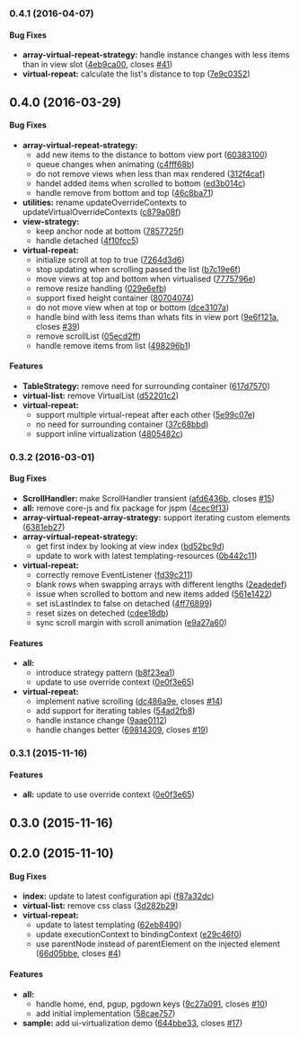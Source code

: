 ### 0.4.1 (2016-04-07)


#### Bug Fixes

* **array-virtual-repeat-strategy:** handle instance changes with less items than in view slot ([4eb9ca00](http://github.com/aurelia/ui-virtualization/commit/4eb9ca00587739ecb9446d82d779913303a146c9), closes [#41](http://github.com/aurelia/ui-virtualization/issues/41))
* **virtual-repeat:** calculate the list's distance to top ([7e9c0352](http://github.com/aurelia/ui-virtualization/commit/7e9c035255abc287a516624f0e4bb5b3901b7f5e))


## 0.4.0 (2016-03-29)


#### Bug Fixes

* **array-virtual-repeat-strategy:**
  * add new items to the distance to bottom view port ([60383100](http://github.com/aurelia/ui-virtualization/commit/603831008f43fb1fb67a538b9191483c3a1259fc))
  * queue changes when animating ([c4fff68b](http://github.com/aurelia/ui-virtualization/commit/c4fff68b6403eca9a3802653f77d250ce749a1ab))
  * do not remove views when less than max rendered ([312f4caf](http://github.com/aurelia/ui-virtualization/commit/312f4caf2dac668225404e8d5dfa7602ffb87762))
  * handel added items when scrolled to bottom ([ed3b014c](http://github.com/aurelia/ui-virtualization/commit/ed3b014c63bcafc4df5f52ea72b4426c5f057260))
  * handle remove from bottom and top ([46c8ba71](http://github.com/aurelia/ui-virtualization/commit/46c8ba711c0455a5ba461fe2134f1f14c7af4c9d))
* **utilities:** rename updateOverrideContexts to updateVirtualOverrideContexts ([c879a08f](http://github.com/aurelia/ui-virtualization/commit/c879a08f6f6b693fe0e4e0ba74302199c64cd6ef))
* **view-strategy:**
  * keep anchor node at bottom ([7857725f](http://github.com/aurelia/ui-virtualization/commit/7857725f9293b05a3a3672d6ca4902a0f050218f))
  * handle detached ([4f10fcc5](http://github.com/aurelia/ui-virtualization/commit/4f10fcc5ed3a62cd6ea2b9a72327117c111221cc))
* **virtual-repeat:**
  * initialize scroll at top to true ([7264d3d6](http://github.com/aurelia/ui-virtualization/commit/7264d3d6930293dc5bb869dd47ff464f070a333f))
  * stop updating when scrolling passed the list ([b7c19e6f](http://github.com/aurelia/ui-virtualization/commit/b7c19e6f111e4fa594d2f37d7b999039dd272a8b))
  * move views at top and bottom when virtualised ([7775796e](http://github.com/aurelia/ui-virtualization/commit/7775796eb2586bf27c3ed08ac8e5a420db97c6e0))
  * remove resize handling ([029e6efb](http://github.com/aurelia/ui-virtualization/commit/029e6efb21910c79a28ae6fe3c3968a39968da42))
  * support fixed height container ([80704074](http://github.com/aurelia/ui-virtualization/commit/807040741d900e503ed205c7f2cd971110b42aeb))
  * do not move view when at top or bottom ([dce3107a](http://github.com/aurelia/ui-virtualization/commit/dce3107a519c3d65a768b4c4221b8fa80f25b651))
  * handle bind with less items than whats fits in view port ([9e6f121a](http://github.com/aurelia/ui-virtualization/commit/9e6f121a26c5995ea4aa5ac262274e006db17683), closes [#39](http://github.com/aurelia/ui-virtualization/issues/39))
  * remove scrollList ([05ecd2ff](http://github.com/aurelia/ui-virtualization/commit/05ecd2ff8371c46e448af12ef9c3a5bb2cd73029))
  * handle remove items from list ([498296b1](http://github.com/aurelia/ui-virtualization/commit/498296b1b785cbbaa0476ec0c6e932daaa00643f))


#### Features

* **TableStrategy:** remove need for surrounding container ([617d7570](http://github.com/aurelia/ui-virtualization/commit/617d7570627ae4b3ff63049a09237446f0623d52))
* **virtual-list:** remove VirtualList ([d52201c2](http://github.com/aurelia/ui-virtualization/commit/d52201c2cee28c25728fb1e00a9f6f90f9f8fc61))
* **virtual-repeat:**
  * support multiple virtual-repeat after each other ([5e99c07e](http://github.com/aurelia/ui-virtualization/commit/5e99c07e3a3a382f787d90eef27c0e39750e330a))
  * no need for surrounding container ([37c68bbd](http://github.com/aurelia/ui-virtualization/commit/37c68bbd2c5fc1b141aa97a16e40f94fcc95368e))
  * support inline virtualization ([4805482c](http://github.com/aurelia/ui-virtualization/commit/4805482ce46199abfef694a935e3f5e092dfcc80))


### 0.3.2 (2016-03-01)


#### Bug Fixes

* **ScrollHandler:** make ScrollHandler transient ([afd6436b](http://github.com/aurelia/ui-virtualization/commit/afd6436ba02ebde9e4ccafda8f9759488895609a), closes [#15](http://github.com/aurelia/ui-virtualization/issues/15))
* **all:** remove core-js and fix package for jspm ([4cec9f13](http://github.com/aurelia/ui-virtualization/commit/4cec9f13987eb03c032bc74b5861223d803dd07c))
* **array-virtual-repeat-array-strategy:** support iterating custom elements ([6381eb27](http://github.com/aurelia/ui-virtualization/commit/6381eb271249817d22fcf546fb0e54ad50d5a9de))
* **array-virtual-repeat-strategy:**
  * get first index by looking at view index ([bd52bc9d](http://github.com/aurelia/ui-virtualization/commit/bd52bc9ddccf3c5308942c7893b437d20916731e))
  * update to work with latest templating-resources ([0b442c11](http://github.com/aurelia/ui-virtualization/commit/0b442c1180a71119dfdf572e5a4063596b6bb338))
* **virtual-repeat:**
  * correctly remove EventListener ([fd39c211](http://github.com/aurelia/ui-virtualization/commit/fd39c2115549c3fce3c9ff4d4e91e3e6d4bd5f0c))
  * blank rows when swapping arrays with different lengths ([2eadedef](http://github.com/aurelia/ui-virtualization/commit/2eadedefc9a3f785eec56518f21eb9a5e5784a6f))
  * issue when scrolled to bottom and new items added ([561e1422](http://github.com/aurelia/ui-virtualization/commit/561e142258e607c98f7b919c624d4e444c7909a8))
  * set isLastIndex to false on detached ([4ff76899](http://github.com/aurelia/ui-virtualization/commit/4ff76899ed2e781cdd072d2c0f6e133f788c9a15))
  * reset sizes on deteched ([cdee18db](http://github.com/aurelia/ui-virtualization/commit/cdee18db44a53d5460f7d8ed5c7581b31e1ed581))
  * sync scroll margin with scroll animation ([e9a27a60](http://github.com/aurelia/ui-virtualization/commit/e9a27a6085d89aaf7615a9dee6efbfafd69f62f3))


#### Features

* **all:**
  * introduce strategy pattern ([b8f23ea1](http://github.com/aurelia/ui-virtualization/commit/b8f23ea18ff292620b857c2ba461b744c3dd6b87))
  * update to use override context ([0e0f3e65](http://github.com/aurelia/ui-virtualization/commit/0e0f3e65529d455544f820e96e940bf084c8ce84))
* **virtual-repeat:**
  * implement native scrolling ([dc486a9e](http://github.com/aurelia/ui-virtualization/commit/dc486a9ee43d7f7e4893f688d8be2b56b5910b4c), closes [#14](http://github.com/aurelia/ui-virtualization/issues/14))
  * add support for iterating tables ([54ad2fb8](http://github.com/aurelia/ui-virtualization/commit/54ad2fb8b08ffa4d0a0999b38554505896a00571))
  * handle instance change ([9aae0112](http://github.com/aurelia/ui-virtualization/commit/9aae011272b7b8ba55a68ef471701e084a26778b))
  * handle changes better ([69814309](http://github.com/aurelia/ui-virtualization/commit/69814309909385fb9a7c58e1ba42af75b4a35f7c), closes [#19](http://github.com/aurelia/ui-virtualization/issues/19))


### 0.3.1 (2015-11-16)


#### Features

* **all:** update to use override context ([0e0f3e65](http://github.com/aurelia/ui-virtualization/commit/0e0f3e65529d455544f820e96e940bf084c8ce84))


## 0.3.0 (2015-11-16)


## 0.2.0 (2015-11-10)


#### Bug Fixes

* **index:** update to latest configuration api ([f87a32dc](http://github.com/aurelia/ui-virtualization/commit/f87a32dc04c3be06ba2d7add0aebeb69204fa9ea))
* **virtual-list:** remove css class ([3d282b29](http://github.com/aurelia/ui-virtualization/commit/3d282b29393f1bb9719b5a2af23b0f1d21038f47))
* **virtual-repeat:**
  * update to latest templating ([62eb8490](http://github.com/aurelia/ui-virtualization/commit/62eb849032babb151127a1c21e217519ce7912f6))
  * update executionContext to bindingContext ([e29c46f0](http://github.com/aurelia/ui-virtualization/commit/e29c46f0ea552d42701239fa00be32ca244d7bad))
  * use parentNode instead of parentElement on the injected element ([66d05bbe](http://github.com/aurelia/ui-virtualization/commit/66d05bbe8f556ce96b950b11930b140b553b182d), closes [#4](http://github.com/aurelia/ui-virtualization/issues/4))


#### Features

* **all:**
  * handle home, end, pgup, pgdown keys ([9c27a091](http://github.com/aurelia/ui-virtualization/commit/9c27a0911cf3090bae6682e84b82dd554f4d4a81), closes [#10](http://github.com/aurelia/ui-virtualization/issues/10))
  * add initial implementation ([58cae757](http://github.com/aurelia/ui-virtualization/commit/58cae757f29abc0974ffdae3df32e85e15c8798d))
* **sample:** add ui-virtualization demo ([644bbe33](http://github.com/aurelia/ui-virtualization/commit/644bbe33e74247086f58081dbcfee191bc196e69), closes [#17](http://github.com/aurelia/ui-virtualization/issues/17))

